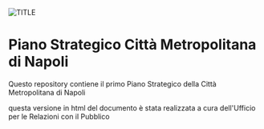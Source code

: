 ![TITLE](http://www.cittametropolitana.na.it/ProvinciaVicina-theme/img/logo_citta_napoli_large.png)

# Piano Strategico Città Metropolitana di Napoli

Questo repository contiene il primo Piano Strategico della Città Metropolitana di Napoli

questa versione in html del documento è stata realizzata a cura dell'Ufficio per le Relazioni con il Pubblico
